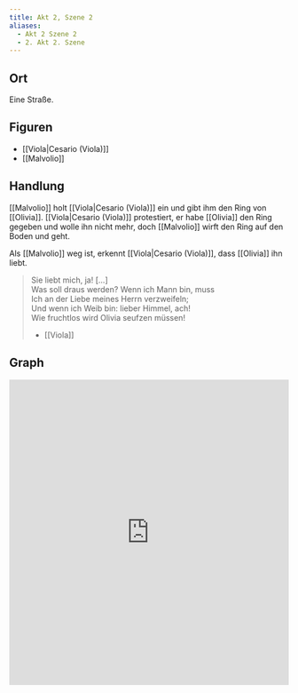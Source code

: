 ```yaml
---
title: Akt 2, Szene 2
aliases:
  - Akt 2 Szene 2
  - 2. Akt 2. Szene
---
```

## Ort
Eine Straße.

## Figuren
- [[Viola|Cesario (Viola)]]
- [[Malvolio]]

## Handlung
[[Malvolio]] holt [[Viola|Cesario (Viola)]] ein und gibt ihm den Ring von [[Olivia]]. [[Viola|Cesario (Viola)]] protestiert, er habe [[Olivia]] den Ring gegeben und wolle ihn nicht mehr, doch [[Malvolio]] wirft den Ring auf den Boden und geht.

Als [[Malvolio]] weg ist, erkennt [[Viola|Cesario (Viola)]], dass [[Olivia]] ihn liebt.

> Sie liebt mich, ja! [...]  
> Was soll draus werden? Wenn ich Mann bin, muss  
> Ich an der Liebe meines Herrn verzweifeln;  
> Und wenn ich Weib bin: lieber Himmel, ach!  
> Wie fruchtlos wird Olivia seufzen müssen!  
> - [[Viola]]

## Graph
<iframe src="https://catchears.github.io/was-ihr-wollt-graphs/act-2/act-2-scene-2-dark" width=100% height=550 style="border: 0;"></iframe>
